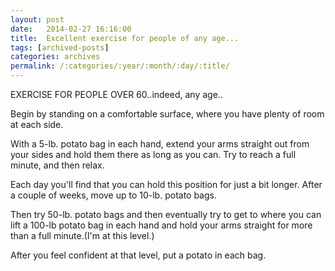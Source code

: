 ```yaml
---
layout: post
date:	2014-02-27 16:16:00
title:  Excellent exercise for people of any age...
tags: [archived-posts]
categories: archives
permalink: /:categories/:year/:month/:day/:title/
---
```

EXERCISE FOR PEOPLE OVER 60..indeed, any age..

Begin by standing on a comfortable surface, where you have plenty of room at each side.


With a 5-lb. potato bag in each hand, extend your arms straight out from your sides and hold them there as long as you can. Try to reach a full minute, and then relax.

Each day you'll find that you can hold this position for just a bit longer. After a couple of weeks, move up to 10-lb. potato bags.

Then try 50-lb. potato bags and then eventually try to get to where you can lift a 100-lb potato bag in each hand and hold your arms straight for more than a full minute.(I'm at this level.)

After you feel confident at that level, put a potato in each bag.
